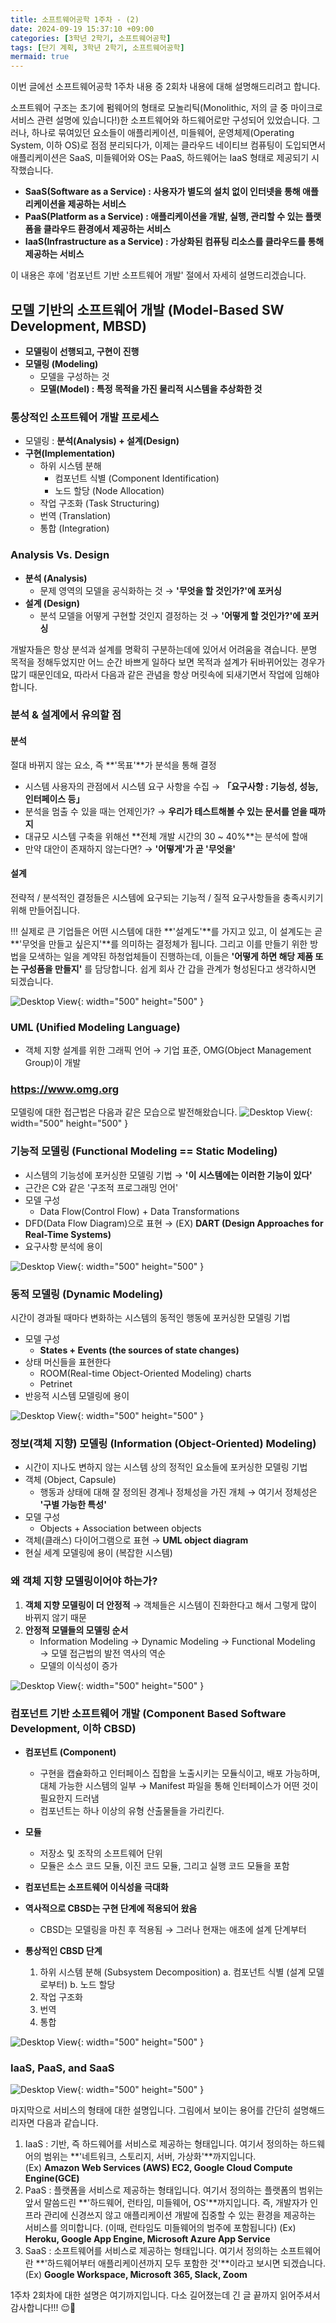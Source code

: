 ```yaml
---
title: 소프트웨어공학 1주차 - (2)
date: 2024-09-19 15:37:10 +09:00
categories: [3학년 2학기, 소프트웨어공학]
tags: [단기 계획, 3학년 2학기, 소프트웨어공학]
mermaid: true
---
```


이번 글에선 소프트웨어공학 1주차 내용 중 2회차 내용에 대해 설명해드리려고 합니다.

소프트웨어 구조는 초기에 펌웨어의 형태로 모놀리틱(Monolithic, 저의 글 중 마이크로서비스 관련 설명에 있습니다!)한 소프트웨어와 하드웨어로만 구성되어 있었습니다. 그러나, 하나로 묶여있던 요소들이 애플리케이션, 미들웨어, 운영체제(Operating System, 이하 OS)로 점점 분리되다가, 이제는 클라우드 네이티브 컴퓨팅이 도입되면서 애플리케이션은 SaaS, 미들웨어와 OS는 PaaS, 하드웨어는 IaaS 형태로 제공되기 시작했습니다.

- **SaaS(Software as a Service) : 사용자가 별도의 설치 없이 인터넷을 통해 애플리케이션을 제공하는 서비스**
- **PaaS(Platform as a Service) : 애플리케이션을 개발, 실행, 관리할 수 있는 플랫폼을 클라우드 환경에서 제공하는 서비스**
- **IaaS(Infrastructure as a Service) : 가상화된 컴퓨팅 리소스를 클라우드를 통해 제공하는 서비스**

이 내용은 후에 '컴포넌트 기반 소프트웨어 개발' 절에서 자세히 설명드리겠습니다.

## **모델 기반의 소프트웨어 개발 (Model-Based SW Development, MBSD)**

- **모델링이 선행되고, 구현이 진행**
- **모델링 (Modeling)**
  - 모델을 구성하는 것
  - **모델(Model) : 특정 목적을 가진 물리적 시스템을 추상화한 것**

### **통상적인 소프트웨어 개발 프로세스**

- 모델링 : **분석(Analysis) + 설계(Design)**
- **구현(Implementation)**
  - 하위 시스템 분해
    - 컴포넌트 식별 (Component Identification)
    - 노드 할당 (Node Allocation)
  - 작업 구조화 (Task Structuring)
  - 번역 (Translation)
  - 통합 (Integration)

### **Analysis Vs. Design**

- **분석 (Analysis)**
  - 문제 영역의 모델을 공식화하는 것 → **'무엇을 할 것인가?'에 포커싱**
- **설계 (Design)**
  - 분석 모델을 어떻게 구현할 것인지 결정하는 것 → **'어떻게 할 것인가?'에 포커싱**

개발자들은 항상 분석과 설계를 명확히 구분하는데에 있어서 어려움을 겪습니다. 분명 목적을 정해두었지만 어느 순간 바쁘게 일하다 보면 목적과 설계가 뒤바뀌어있는 경우가 많기 때문인데요, 따라서 다음과 같은 관념을 항상 머릿속에 되새기면서 작업에 임해야합니다.

### **분석 & 설계에서 유의할 점**

#### **분석**

절대 바뀌지 않는 요소, 즉 **'목표'**가 분석을 통해 결정

- 시스템 사용자의 관점에서 시스템 요구 사항을 수집 → **「요구사항 : 기능성, 성능, 인터페이스 등」**
- 분석을 멈출 수 있을 때는 언제인가? → **우리가 테스트해볼 수 있는 문서를 얻을 때까지**
- 대규모 시스템 구축을 위해선 **전체 개발 시간의 30 ~ 40%**는 분석에 할애
- 만약 대안이 존재하지 않는다면? → **'어떻게'가 곧 '무엇을'**

#### **설계**

전략적 / 분석적인 결정들은 시스템에 요구되는 기능적 / 질적 요구사항들을 충족시키기 위해 만들어집니다.

!!! 실제로 큰 기업들은 어떤 시스템에 대한 **'설계도'**를 가지고 있고, 이 설계도는 곧 **'무엇을 만들고 싶은지'**를 의미하는 결정체가 됩니다. 그리고 이를 만들기 위한 방법을 모색하는 일을 계약된 하청업체들이 진행하는데, 이들은 **'어떻게 하면 해당 제품 또는 구성품을 만들지'** 를 담당합니다. 쉽게 회사 간 갑을 관계가 형성된다고 생각하시면 되겠습니다.

![Desktop View](/assets/img/software-engineering/company-analysis-design.jpg){: width="500" height="500" }

### **UML (Unified Modeling Language)**

- 객체 지향 설계를 위한 그래픽 언어 → 기업 표준, OMG(Object Management Group)이 개발

### **<https://www.omg.org>**

모델링에 대한 접근법은 다음과 같은 모습으로 발전해왔습니다.
![Desktop View](/assets/img/software-engineering/modeling-flow.jpg){: width="500" height="500" }

### **기능적 모델링 (Functional Modeling == Static Modeling)**

- 시스템의 기능성에 포커싱한 모델링 기법 → **'이 시스템에는 이러한 기능이 있다'**
- 근간은 C와 같은 '구조적 프로그래밍 언어'
- 모델 구성
  - Data Flow(Control Flow) + Data Transformations
- DFD(Data Flow Diagram)으로 표현 → (EX) **DART (Design Approaches for Real-Time Systems)**
- 요구사항 분석에 용이

![Desktop View](/assets/img/software-engineering/functional-modeling.jpg){: width="500" height="500" }

### **동적 모델링 (Dynamic Modeling)**

시간이 경과될 때마다 변화하는 시스템의 동적인 행동에 포커싱한 모델링 기법

- 모델 구성
  - **States + Events (the sources of state changes)**
- 상태 머신들을 표현한다
  - ROOM(Real-time Object-Oriented Modeling) charts
  - Petrinet
- 반응적 시스템 모델링에 용이

![Desktop View](/assets/img/software-engineering/dynamic-modeling.jpg){: width="500" height="500" }

### **정보(객체 지향) 모델링 (Information (Object-Oriented) Modeling)**

- 시간이 지나도 변하지 않는 시스템 상의 정적인 요소들에 포커싱한 모델링 기법
- 객체 (Object, Capsule)
  - 행동과 상태에 대해 잘 정의된 경계나 정체성을 가진 개체
    → 여기서 정체성은 **'구별 가능한 특성'**
- 모델 구성
  - Objects + Association between objects
- 객체(클래스) 다이어그램으로 표현 → **UML object diagram**
- 현실 세계 모델링에 용이 (복잡한 시스템)

### **왜 객체 지향 모델링이어야 하는가?**

1. **객체 지향 모델링이 더 안정적**
   → 객체들은 시스템이 진화한다고 해서 그렇게 많이 바뀌지 않기 때문
2. **안정적 모델들의 모델링 순서**
   - Information Modeling → Dynamic Modeling → Functional Modeling
     → 모델 접근법의 발전 역사의 역순
   - 모델의 이식성이 증가

![Desktop View](/assets/img/software-engineering/information-modeling.jpg){: width="500" height="500" }

### **컴포넌트 기반 소프트웨어 개발 (Component Based Software Development, 이하 CBSD)**

- **컴포넌트 (Component)**

  - 구현을 캡슐화하고 인터페이스 집합을 노출시키는 모듈식이고, 배포 가능하며, 대체 가능한 시스템의 일부
    → Manifest 파일을 통해 인터페이스가 어떤 것이 필요한지 드러냄
  - 컴포넌트는 하나 이상의 유형 산출물들을 가리킨다.

- **모듈**

  - 저장소 및 조작의 소프트웨어 단위
  - 모듈은 소스 코드 모듈, 이진 코드 모듈, 그리고 실행 코드 모듈을 포함

- **컴포넌트는 소프트웨어 이식성을 극대화**
- **역사적으로 CBSD는 구현 단계에 적용되어 왔음**
  - CBSD는 모델링을 마친 후 적용됨 → 그러나 현재는 애초에 설계 단계부터
- **통상적인 CBSD 단계**
  1. 하위 시스템 분해 (Subsystem Decomposition)
     a. 컴포넌트 식별 (설계 모델로부터)
     b. 노드 할당
  2. 작업 구조화
  3. 번역
  4. 통합

![Desktop View](/assets/img/software-engineering/cbsd.jpg){: width="500" height="500" }

### **IaaS, PaaS, and SaaS**

![Desktop View](/assets/img/software-engineering/iaas-paas-saas.jpg){: width="500" height="500" }

마지막으로 서비스의 형태에 대한 설명입니다. 그림에서 보이는 용어를 간단히 설명해드리자면 다음과 같습니다.

1. IaaS : 기반, 즉 하드웨어를 서비스로 제공하는 형태입니다. 여기서 정의하는 하드웨어의 범위는 **'네트워크, 스토리지, 서버, 가상화'**까지입니다.  
   (Ex) **Amazon Web Services (AWS) EC2, Google Cloud Compute Engine(GCE)**
2. PaaS : 플랫폼을 서비스로 제공하는 형태입니다. 여기서 정의하는 플랫폼의 범위는 앞서 말씀드린 **'하드웨어, 런타임, 미들웨어, OS'**까지입니다. 즉, 개발자가 인프라 관리에 신경쓰지 않고 애플리케이션 개발에 집중할 수 있는 환경을 제공하는 서비스를 의미합니다. (이때, 런타임도 미들웨어의 범주에 포함됩니다)
   (Ex) **Heroku, Google App Engine, Microsoft Azure App Service**
3. SaaS : 소프트웨어를 서비스로 제공하는 형태입니다. 여기서 정의하는 소프트웨어란 **'하드웨어부터 애플리케이션까지 모두 포함한 것'**이라고 보시면 되겠습니다.
   (Ex) **Google Workspace, Microsoft 365, Slack, Zoom**

1주차 2회차에 대한 설명은 여기까지입니다. 다소 길어졌는데 긴 글 끝까지 읽어주셔서 감사합니다!!! 😌🙏
